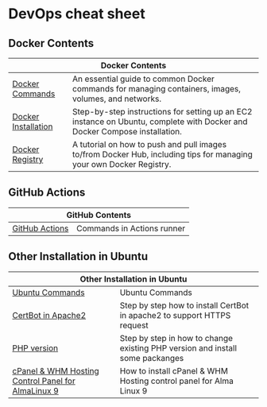 # DevOps cheat sheet

<!-- Docker Contents -->
## Docker Contents

<table>
  <thead>
    <tr>
      <th colspan=2>Docker Contents</th>
    </tr>
  </thead>
  
  <tbody>
    <tr>
      <td>
        <a href="https://github.com/koykoy027/DevOps-cheat-sheet/blob/main/Docker%20-%20Commands.md">Docker Commands</a>
      </td>
      <td>An essential guide to common Docker commands for managing containers, images, volumes, and networks.</td>
    </tr>
    <tr>
      <td>
        <a href="https://github.com/koykoy027/DevOps-cheat-sheet/blob/main/Docker%20-%20Installation.md">Docker Installation</a>
      </td>
      <td>Step-by-step instructions for setting up an EC2 instance on Ubuntu, complete with Docker and Docker Compose installation.</td>
    </tr>
    <tr>
      <td>
        <a href="https://github.com/koykoy027/DevOps-cheat-sheet/blob/main/Docker%20-%20Registry.md">Docker Registry</a>
      </td>
      <td>A tutorial on how to push and pull images to/from Docker Hub, including tips for managing your own Docker Registry.</td>
    </tr>
  </tbody>
</table>

<!-- GitHub Actions -->
## GitHub Actions

<table>
  <thead>
    <tr>
      <th colspan=2>GitHub Contents</th>
    </tr>
  </thead>
  
  <tbody>
    <tr>
      <td>
        <a href="https://github.com/koykoy027/DevOps-cheat-sheet/blob/main/GitHub%20-%20Actions%20Command.md">GitHub Actions</a>
      </td>
      <td>Commands in Actions runner</td>
    </tr>
    
  </tbody>
</table>

<!-- Other Installation in Ubuntu-->
## Other Installation in Ubuntu

<table>
  <thead>
    <tr>
      <th colspan=2>Other Installation in Ubuntu</th>
    </tr>
  </thead>
  
  <tbody>
    <tr>
      <td>
        <a href="https://github.com/koykoy027/DevOps-cheat-sheet/blob/main/Ubuntu%20-%20Commands.md">Ubuntu Commands</a>
      </td>
      <td>Ubuntu Commands</td>
    </tr>
    <tr>
      <td>
        <a href="https://github.com/koykoy027/DevOps-cheat-sheet/blob/main/Ubuntu%20-%20Certbot%20Apache2.md">CertBot in Apache2</a>
      </td>
      <td>Step by step how to install CertBot in apache2 to support HTTPS request</td>
    </tr>
    <tr>
      <td>
        <a href="https://github.com/koykoy027/DevOps-cheat-sheet/blob/main/Ubuntu%20-%20PHP%20version.md">PHP version</a>
      </td>
      <td>Step by step in how to change existing PHP version and install some packanges</td>
    </tr>
    <tr>
      <td>
        <a href="https://github.com/koykoy027/DevOps-cheat-sheet/blob/main/Ubuntu%20-%20cPanel%20%26%20WHM.md">cPanel & WHM Hosting Control Panel for AlmaLinux 9</a>
      </td>
      <td>How to install cPanel & WHM Hosting control panel for Alma Linux 9</td>
    </tr>
    
    
  </tbody>
</table>

